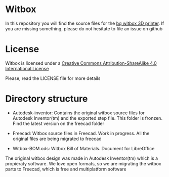 Witbox
======

In this repository you will find the source files for the [bq witbox 3D printer](http://www.bq.com/es/productos/witbox.html). If you are missing something, please do not hesitate to file an issue on github

# License 

Witbox is licensed under a [Creative Commons Attribution-ShareAlike 4.0 International License](http://creativecommons.org/licenses/by-sa/4.0/)

Please, read the LICENSE file for more details


Directory structure
=============

 * Autodesk-inventor: Contains the original witbox source files for Autodesk Inventor(tm) and the exported step file. This folder is fronzen. Find the latest version on the freecad folder

 * Freecad: Witbox source files in Freecad. Work in progress. All the original files are being migrated to freecad

 * Witbox-BOM.ods: Witbox Bill of Materials. Document for LibreOffice

The original witbox design was made in Autodesk Inventor(tm) which is a propieraty software. We love open formats, so we are migrating the witbox parts to Freecad, which is free and multiplatform software



